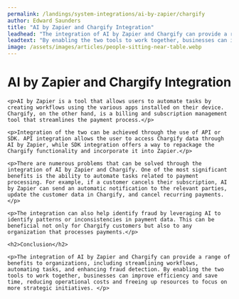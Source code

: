 ```yaml
---
permalink: /landings/system-integrations/ai-by-zapier/chargify
author: Edward Saunders
title: "AI by Zapier and Chargify Integration"
leadhead: "The integration of AI by Zapier and Chargify can provide a range of benefits to organizations, including streamlining workflows, automating tasks, and enhancing fraud detection"
leadtext: "By enabling the two tools to work together, businesses can improve efficiency and save time, reducing operational costs and freeing up resources to focus on more strategic initiatives."
image: /assets/images/articles/people-sitting-near-table.webp
---
```

<div class="arttext">	<h1>AI by Zapier and Chargify Integration</h1>

	<p>AI by Zapier is a tool that allows users to automate tasks by creating workflows using the various apps installed on their device. Chargify, on the other hand, is a billing and subscription management tool that streamlines the payment process.</p>

	<p>Integration of the two can be achieved through the use of API or SDK. API integration allows the user to access Chargify data through AI by Zapier, while SDK integration offers a way to repackage the Chargify functionality and incorporate it into Zapier.</p>

	<p>There are numerous problems that can be solved through the integration of AI by Zapier and Chargify. One of the most significant benefits is the ability to automate tasks related to payment processing. For example, if a customer cancels their subscription, AI by Zapier can send an automatic notification to the relevant parties, update the customer data in Chargify, and cancel recurring payments.</p>

	<p>The integration can also help identify fraud by leveraging AI to identify patterns or inconsistencies in payment data. This can be beneficial not only for Chargify customers but also to any organization that processes payments.</p>

	<h2>Conclusion</h2>

	<p>The integration of AI by Zapier and Chargify can provide a range of benefits to organizations, including streamlining workflows, automating tasks, and enhancing fraud detection. By enabling the two tools to work together, businesses can improve efficiency and save time, reducing operational costs and freeing up resources to focus on more strategic initiatives. </p>
</div>